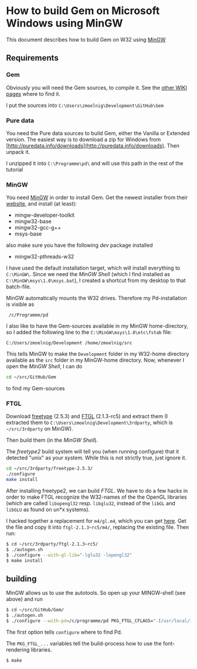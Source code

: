 How to build Gem on Microsoft Windows using MinGW
=================================================


This document describes how to build Gem on W32 using [MinGW](http://www.mingw.org)


## Requirements

### Gem

Obviously you will need the Gem sources, to compile it.
See the [other WIKI pages](How-to-build-Gem-on-Microsoft-Windows) where to find it.

I put the sources into `C:\Users\zmoelnig\Development\GitHub\Gem`

### Pure data

You need the Pure data sources to build Gem, either the Vanilla or Extended version.
The easiest way is to download a zip for Windows from [http://puredata.info/downloads](http://puredata.info/downloads).
Then unpack it.

I unzipped it into `C:\Programme\pd\` and will use this path in the rest of the tutorial


### MinGW

You need [MinGW](http://www.mingw.org) in order to install Gem.
Get the newest installer from their [website](http://www.mingw.org/wiki/Getting_Started),
and install (at least):

 - mingw-developer-toolkit
 - mingw32-base
 - mingw32-gcc-g++
 - msys-base

also make sure you have the following *dev* package installed

  - mingw32-pthreads-w32

I have used the default installation target, which will install everything to `C:\MinGW\`.
Since we need the *MinGW Shell* (which I find installed as `C:\MinGW\msys\1.0\msys.bat`),
I created a shortcut from my desktop to that batch-file.

MinGW automatically mounts the W32 drives. Therefore my Pd-installation is visible as

     /c/Programme/pd

I also like to have the Gem-sources available in my MinGW home-directory, so I added the
following line to the `C:\MinGW\msys\1.0\etc\fstab` file:

    C:/Users/zmoelnig/Development /home/zmoelnig/src

This tells MinGW to make the `Development` folder in my W32-home directory available
as the  `src` folder in my MinGW-home directory.
Now, whenever I open the *MinGW Shell*, I can do

~~~bash
cd ~/src/GitHub/Gem
~~~
to find my Gem-sources

### FTGL

Download [freetype](http://sourceforge.net/projects/freetype/) (2.5.3) and [FTGL](http://sourceforge.net/projects/ftgl) (2.1.3-rc5) and extract them (I extracted them to `C:\Users\zmoelnig\Development\3rdparty`, which is `~/src/3rdparty` on MinGW).

Then build them (in the *MinGW Shell*).

The *freetype2* build system will tell you (when running configure) that it detected "unix" as your system.
While this is not strictly true, just ignore it.

~~~bash
cd ~/src/3rdparty/freetype-2.5.3/
./configure
make install
~~~

After installing freetype2, we can build *FTGL*. 
We have to do a few hacks in order to make FTGL recognize the W32-names of the the OpenGL libraries (which are called `libopengl32` resp. `libglu32`, instead of the `libGL` and `libGLU` as found on un*x systems).

I hacked together a replacement for `m4/gl.m4`, which you can get [here](https://gist.github.com/umlaeute/044e2b501cd41198ecad). Get the file and copy it into `ftgl-2.1.3~rc5/m4/`, replacing the existing file.
Then run:

~~~bash
$ cd ~/src/3rdparty/ftgl-2.1.3~rc5/
$ ./autogen.sh
$ ./configure --with-gl-lib="-lglu32 -lopengl32"
$ make install
~~~

## building

MinGW allows us to use the autotools.
So open up your MINGW-shell (see above) and run

~~~bash
$ cd ~/src/GitHub/Gem/
$ ./autogen.sh
$ ./configure --with-pd=/c/programme/pd PKG_FTGL_CFLAGS="-I/usr/local/include $(freetype-config --cflags)" PKG_FTGL_LIBS="-L/usr/local/lib -lftgl"
~~~

The first option tells `configure` where to find Pd.

The `PKG_FTGL_...` variables tell the build-process how to use the font-rendering libraries.

~~~bash
$ make
~~~
